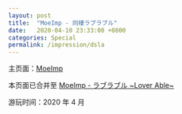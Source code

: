 ```yaml
---
layout: post
title:  "MoeImp - 同棲ラブラブル"
date:   2020-04-10 23:33:00 +0800
categories: Special
permalink: /impression/dsla
---
```


主页面：[MoeImp](http://yoro.xyz/impression)

本页面已合并至 [MoeImp - ラブラブル ~Lover Able~](http://yoro.xyz/impression/la)

游玩时间：2020 年 4 月
